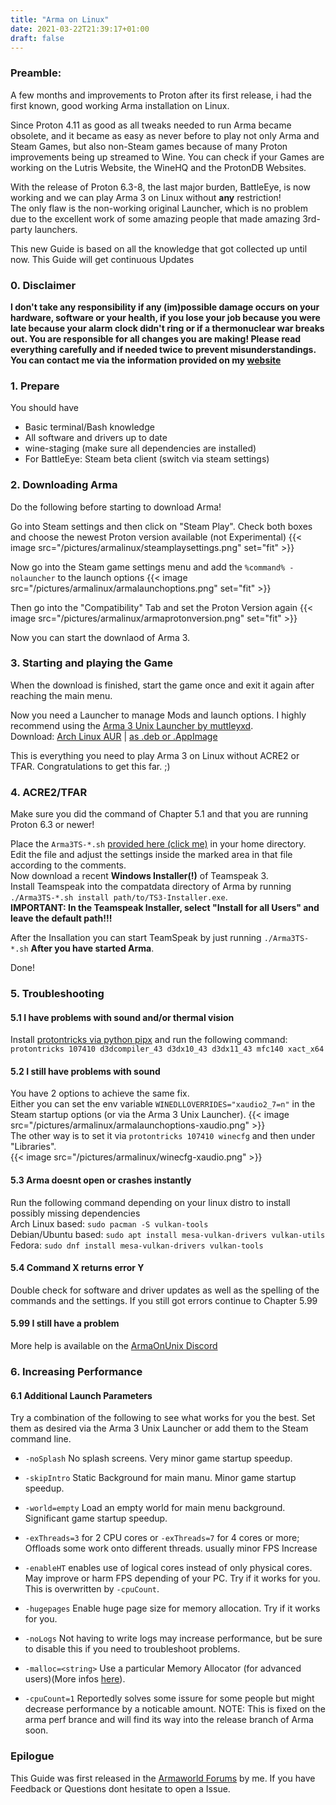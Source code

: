 ```yaml
---
title: "Arma on Linux"
date: 2021-03-22T21:39:17+01:00
draft: false
---
```


### Preamble:

A few months and improvements to Proton after its first release, i had the first known, good working Arma installation on Linux.

Since Proton 4.11 as good as all tweaks needed to run Arma became obsolete, and it became as easy as never before to play not only Arma and Steam Games, but also non-Steam games because of many Proton improvements being up streamed to Wine. You can check if your Games are working on the Lutris Website, the WineHQ and the ProtonDB Websites.

With the release of Proton 6.3-8, the last major burden, BattleEye, is now working and we can play Arma 3 on Linux without **any** restriction!  
The only flaw is the non-working original Launcher, which is no problem due to the excellent work of some amazing people that made amazing 3rd-party launchers.

This new Guide is based on all the knowledge that got collected up until now. This Guide will get continuous Updates

### 0. Disclaimer

**I don't take any responsibility if any (im)possible damage occurs on your hardware, software or your health, if you lose your job because you were late because your alarm clock didn't ring or if a thermonuclear war breaks out. You are responsible for all changes you are making! Please read everything carefully and if needed twice to prevent misunderstandings. You can contact me via the information provided on my [website](https://ninelore.github.io)**

### 1. Prepare

You should have
- Basic terminal/Bash knowledge
- All software and drivers up to date
- wine-staging (make sure all dependencies are installed)
- For BattleEye: Steam beta client (switch via steam settings)

### 2. Downloading Arma

Do the following before starting to download Arma!

Go into Steam settings and then click on "Steam Play". Check both boxes and choose the newest Proton version available (not Experimental)
{{< image src="/pictures/armalinux/steamplaysettings.png" set="fit" >}}

Now go into the Steam game settings menu and add the `%command% -nolauncher` to the launch options
{{< image src="/pictures/armalinux/armalaunchoptions.png" set="fit" >}}

Then go into the "Compatibility" Tab and set the Proton Version again
{{< image src="/pictures/armalinux/armaprotonversion.png" set="fit" >}}

Now you can start the downlaod of Arma 3.  

### 3. Starting and playing the Game

When the download is finished, start the game once and exit it again after reaching the main menu.

Now you need a Launcher to manage Mods and launch options. I highly recommend using the [Arma 3 Unix Launcher by muttleyxd](https://github.com/muttleyxd/arma3-unix-launcher).  
Download: [Arch Linux AUR](https://aur.archlinux.org/packages/arma3-unix-launcher-bin) | [as .deb or .AppImage](https://github.com/muttleyxd/arma3-unix-launcher/releases/latest)

This is everything you need to play Arma 3 on Linux without ACRE2 or TFAR. Congratulations to get this far. ;)

### 4. ACRE2/TFAR

Make sure you did the command of Chapter 5.1 and that you are running Proton 6.3 or newer!

Place the `Arma3TS-*.sh` [provided here (click me)](https://github.com/ninelore/armaonlinux) in your home directory.  
Edit the file and adjust the settings inside the marked area in that file according to the comments.  
Now download a recent **Windows Installer(!)** of Teamspeak 3.  
Install Teamspeak into the compatdata directory of Arma by running `./Arma3TS-*.sh install path/to/TS3-Installer.exe`.  
**IMPORTANT: In the Teamspeak Installer, select "Install for all Users" and leave the default path!!!**

After the Insallation you can start TeamSpeak by just running `./Arma3TS-*.sh` **After you have started Arma**.

Done!

### 5. Troubleshooting

#### 5.1 I have problems with sound and/or thermal vision  
Install [protontricks via python pipx](https://github.com/Matoking/protontricks#pipx-recommended) and run the following command:  
`protontricks 107410 d3dcompiler_43 d3dx10_43 d3dx11_43 mfc140 xact_x64`

#### 5.2 I still have problems with sound
You have 2 options to achieve the same fix.   
Either you can set the env variable `WINEDLLOVERRIDES="xaudio2_7=n"` in the Steam startup options (or via the Arma 3 Unix Launcher). 
{{< image src="/pictures/armalinux/armalaunchoptions-xaudio.png" >}}  
The other way is to set it via `protontricks 107410 winecfg` and then under "Libraries".  
{{< image src="/pictures/armalinux/winecfg-xaudio.png" >}}  

#### 5.3 Arma doesnt open or crashes instantly
Run the following command depending on your linux distro to install possibly missing dependencies  
Arch Linux based: `sudo pacman -S vulkan-tools`  
Debian/Ubuntu based: `sudo apt install mesa-vulkan-drivers vulkan-utils`  
Fedora: `sudo dnf install mesa-vulkan-drivers vulkan-tools`

#### 5.4 Command X returns error Y
Double check for software and driver updates as well as the spelling of the commands and the settings. If you still got errors continue to Chapter 5.99

#### 5.99 I still have a problem
More help is available on the [ArmaOnUnix Discord](https://discord.gg/p28Ra36)

### 6. Increasing Performance

#### 6.1 Additional Launch Parameters
Try a combination of the following to see what works for you the best. Set them as desired via the Arma 3 Unix Launcher or add them to the Steam command line.
-  `-noSplash` No splash screens. Very minor game startup speedup.
-  `-skipIntro` Static Background for main manu. Minor game startup speedup.
-  `-world=empty` Load an empty world for main menu background. Significant game startup speedup.

-  `-exThreads=3` for 2 CPU cores or `-exThreads=7` for 4 cores or more; Offloads some work onto different threads. usually minor FPS Increase
-  `-enableHT` enables use of logical cores instead of only physical cores. May improve or harm FPS depending of your PC. Try if it works for you. This is overwritten by `-cpuCount`.
-  `-hugepages` Enable huge page size for memory allocation. Try if it works for you.
-  `-noLogs` Not having to write logs may increase performance, but be sure to disable this if you need to troubleshoot problems.
-  `-malloc=<string>` Use a particular Memory Allocator (for advanced users)(More infos [here](https://community.bistudio.com/wiki/Arma_3:_Custom_Memory_Allocator)).

-  `-cpuCount=1` Reportedly solves some issure for some people but might decrease performance by a noticable amount. NOTE: This is fixed on the arma perf brance and will find its way into the release branch of Arma soon.

### Epilogue

This Guide was first released in the [Armaworld Forums](https://armaworld.de/forum/thread/4992-ger-eng-arma-on-linux-ninelore-s-guide-acre-tfar-working/?postID=39909#post39909) by me. If you have Feedback or Questions dont hesitate to open a Issue.
